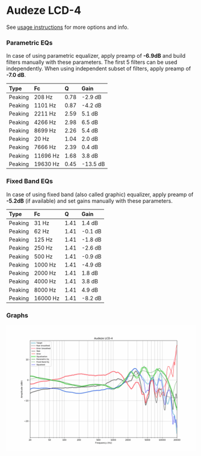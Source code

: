 # Audeze LCD-4
See [usage instructions](https://github.com/jaakkopasanen/AutoEq#usage) for more options and info.

### Parametric EQs
In case of using parametric equalizer, apply preamp of **-6.9dB** and build filters manually
with these parameters. The first 5 filters can be used independently.
When using independent subset of filters, apply preamp of **-7.0 dB**.

| Type    | Fc       |    Q | Gain     |
|:--------|:---------|:-----|:---------|
| Peaking | 208 Hz   | 0.78 | -2.9 dB  |
| Peaking | 1101 Hz  | 0.87 | -4.2 dB  |
| Peaking | 2211 Hz  | 2.59 | 5.1 dB   |
| Peaking | 4266 Hz  | 2.98 | 6.5 dB   |
| Peaking | 8699 Hz  | 2.26 | 5.4 dB   |
| Peaking | 20 Hz    | 1.04 | 2.0 dB   |
| Peaking | 7666 Hz  | 2.39 | 0.4 dB   |
| Peaking | 11696 Hz | 1.68 | 3.8 dB   |
| Peaking | 19630 Hz | 0.45 | -13.5 dB |

### Fixed Band EQs
In case of using fixed band (also called graphic) equalizer, apply preamp of **-5.2dB**
(if available) and set gains manually with these parameters.

| Type    | Fc       |    Q | Gain    |
|:--------|:---------|:-----|:--------|
| Peaking | 31 Hz    | 1.41 | 1.4 dB  |
| Peaking | 62 Hz    | 1.41 | -0.1 dB |
| Peaking | 125 Hz   | 1.41 | -1.8 dB |
| Peaking | 250 Hz   | 1.41 | -2.6 dB |
| Peaking | 500 Hz   | 1.41 | -0.9 dB |
| Peaking | 1000 Hz  | 1.41 | -4.9 dB |
| Peaking | 2000 Hz  | 1.41 | 1.8 dB  |
| Peaking | 4000 Hz  | 1.41 | 3.8 dB  |
| Peaking | 8000 Hz  | 1.41 | 4.9 dB  |
| Peaking | 16000 Hz | 1.41 | -8.2 dB |

### Graphs
![](./Audeze%20LCD-4.png)